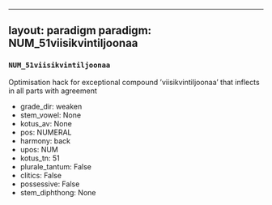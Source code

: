
---
layout: paradigm
paradigm: NUM_51viisikvintiljoonaa
---
### ` NUM_51viisikvintiljoonaa `

Optimisation hack for exceptional compound ’viisikvintiljoonaa’ that inflects in all parts with agreement
* grade_dir: weaken
* stem_vowel: None
* kotus_av: None
* pos: NUMERAL
* harmony: back
* upos: NUM
* kotus_tn: 51
* plurale_tantum: False
* clitics: False
* possessive: False
* stem_diphthong: None
